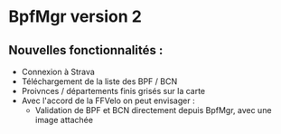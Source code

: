 # BpfMgr version 2
## Nouvelles fonctionnalités :
  - Connexion à Strava
  - Téléchargement de la liste des BPF / BCN
  - Proivnces / départements finis grisés sur la carte
  - Avec l'accord de la FFVelo on peut envisager :
    - Validation de BPF et BCN directement depuis BpfMgr, avec une image attachée
